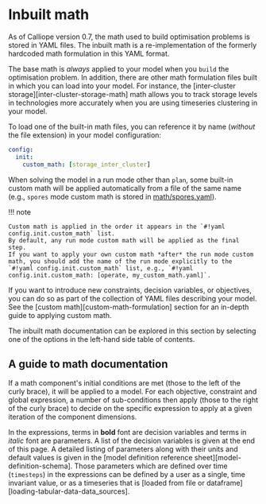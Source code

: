 # Inbuilt math

As of Calliope version 0.7, the math used to build optimisation problems is stored in YAML files.
The inbuilt math is a re-implementation of the formerly hardcoded math formulation in this YAML format.

The base math is _always_ applied to your model when you `build` the optimisation problem.
In addition, there are other math formulation files built in which you can load into your model.
For instance, the [inter-cluster storage][inter-cluster-storage-math] math allows you to track storage levels in technologies more accurately when you are using timeseries clustering in your model.

To load one of the built-in math files, you can reference it by name (_without_ the file extension) in your model configuration:

```yaml
config:
  init:
    custom_math: [storage_inter_cluster]
```

When solving the model in a run mode other than `plan`, some built-in custom math will be applied automatically from a file of the same name (e.g., `spores` mode custom math is stored in [math/spores.yaml](https://github.com/calliope-project/calliope/blob/main/src/calliope/math/spores.yaml)).

!!! note

    Custom math is applied in the order it appears in the `#!yaml config.init.custom_math` list.
    By default, any run mode custom math will be applied as the final step.
    If you want to apply your own custom math *after* the run mode custom math, you should add the name of the run mode explicitly to the `#!yaml config.init.custom_math` list, e.g., `#!yaml config.init.custom_math: [operate, my_custom_math.yaml]`.

If you want to introduce new constraints, decision variables, or objectives, you can do so as part of the collection of YAML files describing your model.
See the [custom math][custom-math-formulation] section for an in-depth guide to applying custom math.

The inbuilt math documentation can be explored in this section by selecting one of the options in the left-hand side table of contents.

## A guide to math documentation

If a math component's initial conditions are met (those to the left of the curly brace), it will be applied to a model.
For each objective, constraint and global expression, a number of sub-conditions then apply (those to the right of the curly brace) to decide on the specific expression to apply at a given iteration of the component dimensions.

In the expressions, terms in **bold** font are decision variables and terms in *italic* font are parameters.
A list of the decision variables is given at the end of this page.
A detailed listing of parameters along with their units and default values is given in the [model definition reference sheet][model-definition-schema].
Those parameters which are defined over time (`timesteps`) in the expressions can be defined by a user as a single, time invariant value, or as a timeseries that is [loaded from file or dataframe][loading-tabular-data-data_sources].
